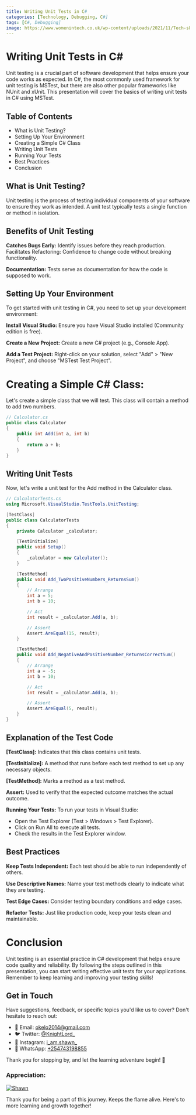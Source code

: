 ```yaml
---
title: Writing Unit Tests in C#
categories: [Technology, Debugging, C#]
tags: [C#, Debugging]
image: https://www.womenintech.co.uk/wp-content/uploads/2021/11/Tech-skills-2022-1-1536x864.png.webp
---
```


# Writing Unit Tests in C#
Unit testing is a crucial part of software development that helps ensure your code works as expected. In C#, the most commonly used framework for unit testing is MSTest, but there are also other popular frameworks like NUnit and xUnit. This presentation will cover the basics of writing unit tests in C# using MSTest.

## Table of Contents
* What is Unit Testing?
* Setting Up Your Environment
* Creating a Simple C# Class
* Writing Unit Tests
* Running Your Tests
* Best Practices
* Conclusion

## What is Unit Testing?
Unit testing is the process of testing individual components of your software to ensure they work as intended. A unit test typically tests a single function or method in isolation.

## Benefits of Unit Testing
**Catches Bugs Early:** Identify issues before they reach production.
Facilitates Refactoring: Confidence to change code without breaking functionality.

**Documentation:** Tests serve as documentation for how the code is supposed to work.

## Setting Up Your Environment
To get started with unit testing in C#, you need to set up your development environment:

**Install Visual Studio:** Ensure you have Visual Studio installed (Community edition is free).

**Create a New Project:** Create a new C# project (e.g., Console App).

**Add a Test Project:** Right-click on your solution, select "Add" > "New Project", and choose "MSTest Test Project".

# **Creating a Simple C# Class:**
Let's create a simple class that we will test. This class will contain a method to add two numbers.
```csharp
// Calculator.cs
public class Calculator
{
    public int Add(int a, int b)
    {
        return a + b;
    }
}
```
## Writing Unit Tests
Now, let's write a unit test for the Add method in the Calculator class.
```csharp
// CalculatorTests.cs
using Microsoft.VisualStudio.TestTools.UnitTesting;

[TestClass]
public class CalculatorTests
{
    private Calculator _calculator;

    [TestInitialize]
    public void Setup()
    {
        _calculator = new Calculator();
    }

    [TestMethod]
    public void Add_TwoPositiveNumbers_ReturnsSum()
    {
        // Arrange
        int a = 5;
        int b = 10;

        // Act
        int result = _calculator.Add(a, b);

        // Assert
        Assert.AreEqual(15, result);
    }

    [TestMethod]
    public void Add_NegativeAndPositiveNumber_ReturnsCorrectSum()
    {
        // Arrange
        int a = -5;
        int b = 10;

        // Act
        int result = _calculator.Add(a, b);

        // Assert
        Assert.AreEqual(5, result);
    }
}
```

## Explanation of the Test Code
**[TestClass]:** Indicates that this class contains unit tests.

**[TestInitialize]:** A method that runs before each test method to set up any necessary objects.

**[TestMethod]:** Marks a method as a test method.

**Assert:** Used to verify that the expected outcome matches the actual outcome.

**Running Your Tests:**
To run your tests in Visual Studio:

* Open the Test Explorer (Test > Windows > Test Explorer).
* Click on Run All to execute all tests.
* Check the results in the Test Explorer window.

## Best Practices
**Keep Tests Independent:** Each test should be able to run independently of others.

**Use Descriptive Names:** Name your test methods clearly to indicate what they are testing.

**Test Edge Cases:** Consider testing boundary conditions and edge cases.

**Refactor Tests:** Just like production code, keep your tests clean and maintainable.

# Conclusion
Unit testing is an essential practice in C# development that helps ensure code quality and reliability. By following the steps outlined in this presentation, you can start writing effective unit tests for your applications. Remember to keep learning and improving your testing skills!

## Get in Touch

Have suggestions, feedback, or specific topics you'd like us to cover? Don't hesitate to reach out:

- 📧 Email: [okelo2014@gmail.com](mailto:okelo2014@gmail.com)
- 🐦 Twitter: [@KnightLord_](https://twitter.com/KnightLord_)
- 📸 Instagram: [i_am.shawn_](https://www.instagram.com/i_am.shawn_/)
- 📱 WhatsApp: [+254743198855](https://wa.me/+254743198855)


Thank you for   stopping by, and let the learning adventure begin! 🚀

### Appreciation:

[![Shawn](https://cdn.buymeacoffee.com/buttons/v2/default-yellow.png)](https://buymeacoffee.com/f9w2rkj4rw
)

Thank you for being a part of this journey. Keeps the flame alive. Here's to more learning and growth together!